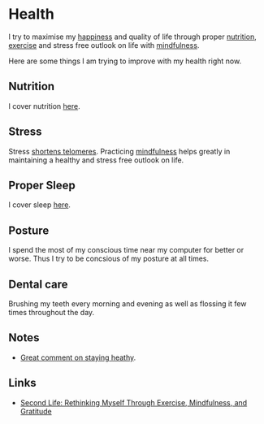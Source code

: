 # Health
I try to maximise my [happiness](../life/happiness.md) and quality of life through proper [nutrition](nutrition/nutrition.md), [exercise](../fitness/fitness.md) and stress free outlook on life with [mindfulness](../mindfulness/mindfulness.md).

Here are some things I am trying to improve with my health right now.

## Nutrition
I cover nutrition [here](nutrition/nutrition.md).

## Stress
Stress [shortens telomeres](https://www.ncbi.nlm.nih.gov/pubmed/12114022). Practicing [mindfulness](../mindfulness/mindfulness.md) helps greatly in maintaining a healthy and stress free outlook on life.

## Proper Sleep
I cover sleep [here](../sleep/sleep.md).

## Posture
I spend the most of my conscious time near my computer for better or worse. Thus I try to be concsious of my posture at all times.

## Dental care
Brushing my teeth every morning and evening as well as flossing it few times throughout the day.

## Notes
- [Great comment on staying heathy](https://www.reddit.com/r/longevity/comments/7hwgo7/for_people_in_their_young_or_middle_ages_now_who/).

## Links
- [Second Life: Rethinking Myself Through Exercise, Mindfulness, and Gratitude](https://www.macstories.net/stories/second-life/)